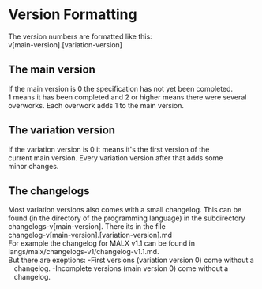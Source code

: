 # Version Formatting  
The version numbers are formatted like this:  
v[main-version].[variation-version]  
## The main version
If the main version is 0 the specification has not yet been completed.  
1 means it has been completed and 2 or higher means there were several  
overworks. Each overwork adds 1 to the main version.  
## The variation version
If the variation version is 0 it means it's the first version of the  
current main version. Every variation version after that adds some  
minor changes.  
## The changelogs
Most variation versions also comes with a small changelog. This can be  
found (in the directory of the programming language) in the subdirectory  
changelogs-v[main-version]. There its in the file  
changelog-v[main-version].[variation-version].md  
For example the changelog for MALX v1.1 can be found in  
langs/malx/changelogs-v1/changelog-v1.1.md.  
But there are exeptions:
-First versions (variation version 0) come without a  
   changelog.
-Incomplete versions (main version 0) come without a
   changelog.
